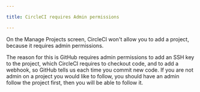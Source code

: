 ```yaml
---

title: CircleCI requires Admin permissions

---
```


On the Manage Projects screen, CircleCI won't allow you to add a
project, because it requires admin permissions.

The reason for this is GitHub requires admin permissions to add
an SSH key to the project, which CircleCI requires to checkout
code, and to add a webhook, so GitHub tells us each time you
commit new code. If you are not admin on a project you would
like to follow, you should have an admin follow the project
first, then you will be able to follow it.
